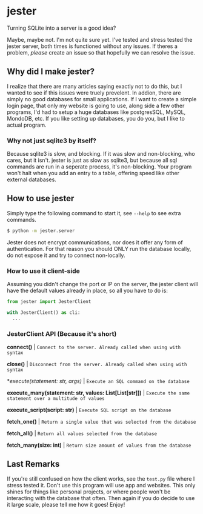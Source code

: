 # jester

Turning SQLite into a server is a good idea?

Maybe, maybe not. I'm not quite sure yet. I've tested and stress tested the jester server, both times is functioned without any issues. If theres a problem, *please* create an issue so that hopefully we can resolve the issue.

## Why did I make jester?

I realize that there are many articles saying exactly not to do this, but I wanted to see if this issues were truely prevelent. In addion, there are simply no good databases for small applications. If I want to create a simple login page, that only my website is going to use, along side a few other programs, I'd had to setup a huge databases like postgresSQL, MySQL, MondoDB, etc. If you like setting up databases, you do you, but I like to actual program. 

### Why not just sqlite3 by itself?

Because sqlite3 is slow, and blocking. If it was slow and non-blocking, who cares, but it isn't. jester is just as slow as sqlite3, but because all sql commands are run in a seperate process, it's non-blocking. Your program won't halt when you add an entry to a table, offering speed like other external databases. 

## How to use jester

Simply type the following command to start it, see `--help` to see extra commands.

```bash
$ python -m jester.server
```

Jester does not encrypt communications, nor does it offer any form of authentication. For that reason you should ONLY run the database locally, do not expose it and try to connect non-locally.

### How to use it client-side

Assuming you didn't change the port or IP on the server, the jester client will have the default values already in place, so all you have to do is: 

```python
from jester import JesterClient

with JesterClient() as cli:
  ...
```

### JesterClient API (Because it's short)

**connect()** | `Connect to the server. Already called when using with syntax`

**close()** | `Disconnect from the server. Already called when using with syntax`

**execute(statement: str, *args)** | `Execute an SQL command on the database`

**execute_many(statement: str, values: List[List[str]])** | `Execute the same statement over a multitude of values`

**execute_script(script: str)** | `Execute SQL script on the database`

**fetch_one()** | `Return a single value that was selected from the database`

**fetch_all()** | `Return all values selected from the database`

**fetch_many(size: int)** | `Return size amount of values from the database`

## Last Remarks

If you're still confused on how the client works, see the `test.py` file where I stress tested it. Don't use this program will use app and websites. This only shines for things like personal projects, or where people won't be interacting with the database that often. Then again if you do decide to use it large scale, please tell me how it goes! Enjoy!
